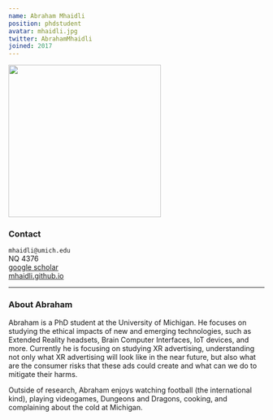 ```yaml
---
name: Abraham Mhaidli
position: phdstudent
avatar: mhaidli.jpg
twitter: AbrahamMhaidli
joined: 2017
---
```


<img width="300" src="{{site.baseurl}}/images/people/{{page.avatar}}" data-action="zoom">

### Contact

<i class="fa fa-envelope-o"></i>  `mhaidli@umich.edu`<br>
<i class="fa fa-building"></i> NQ 4376 <br>
<i class="fa fa-bar-chart"></i> [google scholar](https://scholar.google.com/citations?user=6AmqUE0AAAAJ) <br>
 [mhaidli.github.io](https://mhaidli.github.io/)

<hr>


### About Abraham
Abraham is a PhD student at the University of Michigan. He focuses on studying the ethical impacts of new and emerging technologies, such as Extended Reality headsets, Brain Computer Interfaces, IoT devices, and more. Currently he is focusing on studying XR advertising, understanding not only what XR advertising will look like in the near future, but also what are the consumer risks that these ads could create and what can we do to mitigate their harms.

Outside of research, Abraham enjoys watching football (the international kind), playing videogames, Dungeons and Dragons, cooking, and complaining about the cold at Michigan.
